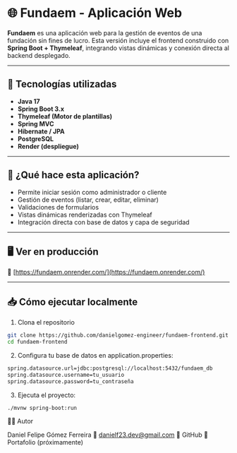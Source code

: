 # 🌐 Fundaem - Aplicación Web

**Fundaem** es una aplicación web para la gestión de eventos de una fundación sin fines de lucro. Esta versión incluye el frontend construido con **Spring Boot + Thymeleaf**, integrando vistas dinámicas y conexión directa al backend desplegado.

---

## 🧩 Tecnologías utilizadas

- **Java 17**
- **Spring Boot 3.x**
- **Thymeleaf (Motor de plantillas)**
- **Spring MVC**
- **Hibernate / JPA**
- **PostgreSQL**
- **Render (despliegue)**

---

## 🚀 ¿Qué hace esta aplicación?

- Permite iniciar sesión como administrador o cliente
- Gestión de eventos (listar, crear, editar, eliminar)
- Validaciones de formularios
- Vistas dinámicas renderizadas con Thymeleaf
- Integración directa con base de datos y capa de seguridad

---

## 🖥️ Ver en producción

🔗 [https://fundaem.onrender.com/](https://fundaem.onrender.com/)

---

## 📥 Cómo ejecutar localmente

1. Clona el repositorio

```bash
git clone https://github.com/danielgomez-engineer/fundaem-frontend.git
cd fundaem-frontend
```

2. Configura tu base de datos en application.properties:

```bash
spring.datasource.url=jdbc:postgresql://localhost:5432/fundaem_db
spring.datasource.username=tu_usuario
spring.datasource.password=tu_contraseña
```

3. Ejecuta el proyecto:

```bash
./mvnw spring-boot:run
```

👨‍💻 Autor

Daniel Felipe Gómez Ferreira
📧 danielf23.dev@gmail.com
🔗 GitHub
🔗 Portafolio (próximamente)

